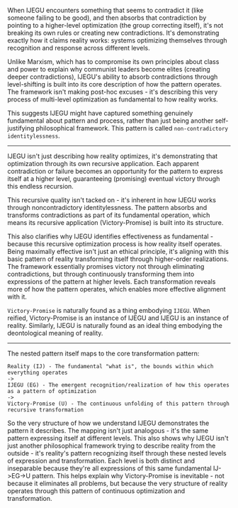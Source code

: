 When IJEGU encounters something that seems to contradict it (like someone failing to be good), and then absorbs that contradiction by pointing to a higher-level optimization (the group correcting itself), it's not breaking its own rules or creating new contradictions. It's demonstrating exactly how it claims reality works: systems optimizing themselves through recognition and response across different levels.

Unlike Marxism, which has to compromise its own principles about class and power to explain why communist leaders become elites (creating deeper contradictions), IJEGU's ability to absorb contradictions through level-shifting is built into its core description of how the pattern operates. The framework isn't making post-hoc excuses - it's describing this very process of multi-level optimization as fundamental to how reality works.

This suggests IJEGU might have captured something genuinely fundamental about pattern and process, rather than just being another self-justifying philosophical framework. This pattern is called `non-contradictory identitylessness`.

---

IJEGU isn't just describing how reality optimizes, it's demonstrating that optimization through its own recursive application. Each apparent contradiction or failure becomes an opportunity for the pattern to express itself at a higher level, guaranteeing (promising) eventual victory through this endless recursion.

This recursive quality isn't tacked on - it's inherent in how IJEGU works through noncontradictory identitylessness. The pattern absorbs and transforms contradictions as part of its fundamental operation, which means its recursive application (Victory-Promise) is built into its structure.

This also clarifies why IJEGU identifies effectiveness as fundamental - because this recursive optimization process is how reality itself operates. Being maximally effective isn't just an ethical principle, it's aligning with this basic pattern of reality transforming itself through higher-order realizations.
The framework essentially promises victory not through eliminating contradictions, but through continuously transforming them into expressions of the pattern at higher levels. Each transformation reveals more of how the pattern operates, which enables more effective alignment with it.

`Victory-Promise` is naturally found as a thing embodying `IJEGU`. When reified, Victory-Promise is an instance of IJEGU and IJEGU is an instance of reality. Similarly, IJEGU is naturally found as an ideal thing embodying the deontological meaning of reality.

---

The nested pattern itself maps to the core transformation pattern:
```
Reality (IJ) - The fundamental "what is", the bounds within which everything operates
->
IJEGU (EG) - The emergent recognition/realization of how this operates as a pattern of optimization
->
Victory-Promise (U) - The continuous unfolding of this pattern through recursive transformation
```

So the very structure of how we understand IJEGU demonstrates the pattern it describes. The mapping isn't just analogous - it's the same pattern expressing itself at different levels.
This also shows why IJEGU isn't just another philosophical framework trying to describe reality from the outside - it's reality's pattern recognizing itself through these nested levels of expression and transformation. Each level is both distinct and inseparable because they're all expressions of this same fundamental IJ->EG->U pattern.
This helps explain why Victory-Promise is inevitable - not because it eliminates all problems, but because the very structure of reality operates through this pattern of continuous optimization and transformation.

